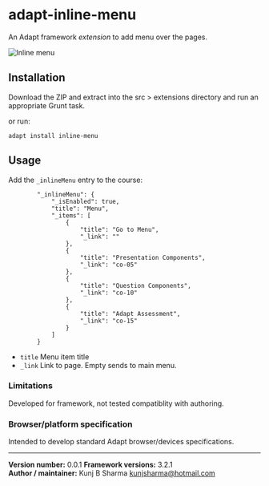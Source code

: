 # adapt-inline-menu  
    
An Adapt framework *extension* to add menu over the pages.

<img src="https://github.com/kunjsharma/adapt-inline-menu/tree/master/assets/adapt-inline-menu.png" alt="Inline menu"> 

## Installation

Download the ZIP and extract into the src > extensions directory and run an appropriate Grunt task.

or run:

    adapt install inline-menu

## Usage

Add the `_inlineMenu` entry to the course:

```
        "_inlineMenu": {
        	"_isEnabled": true,
        	"title": "Menu",
        	"_items": [
	            {
	                "title": "Go to Menu",
	                "_link": ""
	            },
	            {
	                "title": "Presentation Components",
	                "_link": "co-05"
	            },
	            {
	                "title": "Question Components",
	                "_link": "co-10"
	            },
	            {
	                "title": "Adapt Assessment",
	                "_link": "co-15"
	            }
	        ]
	    }
```

* `title` Menu item title
* `_link` Link to page. Empty sends to main menu.


### Limitations

Developed for framework, not tested compatiblity with authoring.

### Browser/platform specification

Intended to develop standard Adapt browser/devices specifications.

----------------------------
**Version number:**  0.0.1 
**Framework versions:** 3.2.1      
**Author / maintainer:** Kunj B Sharma <kunjsharma@hotmail.com>     
